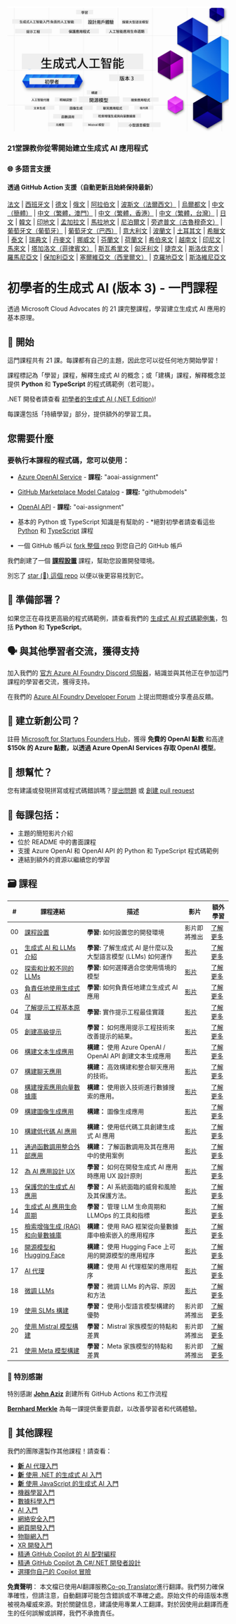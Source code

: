 <!--
CO_OP_TRANSLATOR_METADATA:
{
  "original_hash": "c2ee25895ebbfa1a52868bb6eab686fc",
  "translation_date": "2025-05-19T10:54:51+00:00",
  "source_file": "README.md",
  "language_code": "tw"
}
-->
![生成式 AI 初學者指南](../../translated_images/repo-thumbnailv4-fixed.ac68b8309b9f8955508d377c5daeb48e1abdf9cf3c5eefba9b95ab79fafebd4c.tw.png)

### 21堂課教你從零開始建立生成式 AI 應用程式

### 🌐 多語言支援

#### 透過 GitHub Action 支援（自動更新且始終保持最新）
[法文](../fr/README.md) | [西班牙文](../es/README.md) | [德文](../de/README.md) | [俄文](../ru/README.md) | [阿拉伯文](../ar/README.md) | [波斯文（法爾西文）](../fa/README.md) | [烏爾都文](../ur/README.md) | [中文（簡體）](../zh/README.md) | [中文（繁體，澳門）](../mo/README.md) | [中文（繁體，香港）](../hk/README.md) | [中文（繁體，台灣）](./README.md) | [日文](../ja/README.md) | [韓文](../ko/README.md) | [印地文](../hi/README.md) | [孟加拉文](../bn/README.md) | [馬拉地文](../mr/README.md) | [尼泊爾文](../ne/README.md) | [旁遮普文（古魯穆奇文）](../pa/README.md) | [葡萄牙文（葡萄牙）](../pt/README.md) | [葡萄牙文（巴西）](../br/README.md) | [意大利文](../it/README.md) | [波蘭文](../pl/README.md) | [土耳其文](../tr/README.md) | [希臘文](../el/README.md) | [泰文](../th/README.md) | [瑞典文](../sv/README.md) | [丹麥文](../da/README.md) | [挪威文](../no/README.md) | [芬蘭文](../fi/README.md) | [荷蘭文](../nl/README.md) | [希伯來文](../he/README.md) | [越南文](../vi/README.md) | [印尼文](../id/README.md) | [馬來文](../ms/README.md) | [塔加洛文（菲律賓文）](../tl/README.md) | [斯瓦希里文](../sw/README.md) | [匈牙利文](../hu/README.md) | [捷克文](../cs/README.md) | [斯洛伐克文](../sk/README.md) | [羅馬尼亞文](../ro/README.md) | [保加利亞文](../bg/README.md) | [塞爾維亞文（西里爾文）](../sr/README.md) | [克羅地亞文](../hr/README.md) | [斯洛維尼亞文](../sl/README.md)
# 初學者的生成式 AI (版本 3) - 一門課程

透過 Microsoft Cloud Advocates 的 21 課完整課程，學習建立生成式 AI 應用的基本原理。

## 🌱 開始

這門課程共有 21 課。每課都有自己的主題，因此您可以從任何地方開始學習！

課程標記為「學習」課程，解釋生成式 AI 的概念；或「建構」課程，解釋概念並提供 **Python** 和 **TypeScript** 的程式碼範例（若可能）。

.NET 開發者請查看 [初學者的生成式 AI (.NET Edition)](https://github.com/microsoft/Generative-AI-for-beginners-dotnet?WT.mc_id=academic-105485-koreyst)!

每課還包括「持續學習」部分，提供額外的學習工具。

## 您需要什麼
### 要執行本課程的程式碼，您可以使用：
 - [Azure OpenAI Service](https://aka.ms/genai-beginners/azure-open-ai?WT.mc_id=academic-105485-koreyst) - **課程:** "aoai-assignment"
 - [GitHub Marketplace Model Catalog](https://aka.ms/genai-beginners/gh-models?WT.mc_id=academic-105485-koreyst) - **課程:** "githubmodels"
 - [OpenAI API](https://aka.ms/genai-beginners/open-ai?WT.mc_id=academic-105485-koreyst) - **課程:** "oai-assignment" 
   
- 基本的 Python 或 TypeScript 知識是有幫助的 - \*絕對初學者請查看這些 [Python](https://aka.ms/genai-beginners/python?WT.mc_id=academic-105485-koreyst) 和 [TypeScript](https://aka.ms/genai-beginners/typescript?WT.mc_id=academic-105485-koreyst) 課程
- 一個 GitHub 帳戶以 [fork 整個 repo](https://aka.ms/genai-beginners/github?WT.mc_id=academic-105485-koreyst) 到您自己的 GitHub 帳戶

我們創建了一個 **[課程設置](./00-course-setup/README.md?WT.mc_id=academic-105485-koreyst)** 課程，幫助您設置開發環境。

別忘了 [star (🌟) 這個 repo](https://docs.github.com/en/get-started/exploring-projects-on-github/saving-repositories-with-stars?WT.mc_id=academic-105485-koreyst) 以便以後更容易找到它。

## 🧠 準備部署？

如果您正在尋找更高級的程式碼範例，請查看我們的 [生成式 AI 程式碼範例集](https://aka.ms/genai-beg-code?WT.mc_id=academic-105485-koreyst)，包括 **Python** 和 **TypeScript**。

## 🗣️ 與其他學習者交流，獲得支持

加入我們的 [官方 Azure AI Foundry Discord 伺服器](https://aka.ms/genai-discord?WT.mc_id=academic-105485-koreyst)，結識並與其他正在參加這門課程的學習者交流，獲得支持。

在我們的 [Azure AI Foundry Developer Forum](https://aka.ms/azureaifoundry/forum) 上提出問題或分享產品反饋。

## 🚀 建立新創公司？

註冊 [Microsoft for Startups Founders Hub](https://aka.ms/genai-foundershub?WT.mc_id=academic-105485-koreyst)，獲得 **免費的 OpenAI 點數** 和高達 **$150k 的 Azure 點數，以透過 Azure OpenAI Services 存取 OpenAI 模型**。

## 🙏 想幫忙？

您有建議或發現拼寫或程式碼錯誤嗎？[提出問題](https://github.com/microsoft/generative-ai-for-beginners/issues?WT.mc_id=academic-105485-koreyst) 或 [創建 pull request](https://github.com/microsoft/generative-ai-for-beginners/pulls?WT.mc_id=academic-105485-koreyst)

## 📂 每課包括：

- 主題的簡短影片介紹
- 位於 README 中的書面課程
- 支援 Azure OpenAI 和 OpenAI API 的 Python 和 TypeScript 程式碼範例
- 連結到額外的資源以繼續您的學習

## 🗃️ 課程

| #   | **課程連結**                                                                                                                              | **描述**                                                                                 | **影片**                                                                   | **額外學習**                                                             |
| --- | -------------------------------------------------------------------------------------------------------------------------------------------- | ----------------------------------------------------------------------------------------------- | --------------------------------------------------------------------------- | ------------------------------------------------------------------------------ |
| 00  | [課程設置](./00-course-setup/README.md?WT.mc_id=academic-105485-koreyst)                                                                 | **學習:** 如何設置您的開發環境                                            | 影片即將推出                                                                 | [了解更多](https://aka.ms/genai-collection?WT.mc_id=academic-105485-koreyst) |
| 01  | [生成式 AI 和 LLMs 介紹](./01-introduction-to-genai/README.md?WT.mc_id=academic-105485-koreyst)                              | **學習:** 了解生成式 AI 是什麼以及大型語言模型 (LLMs) 如何運作       | [影片](https://aka.ms/gen-ai-lesson-1-gh?WT.mc_id=academic-105485-koreyst) | [了解更多](https://aka.ms/genai-collection?WT.mc_id=academic-105485-koreyst) |
| 02  | [探索和比較不同的 LLMs](./02-exploring-and-comparing-different-llms/README.md?WT.mc_id=academic-105485-koreyst)             | **學習:** 如何選擇適合您使用情境的模型                                      | [影片](https://aka.ms/gen-ai-lesson2-gh?WT.mc_id=academic-105485-koreyst)  | [了解更多](https://aka.ms/genai-collection?WT.mc_id=academic-105485-koreyst) |
| 03  | [負責任地使用生成式 AI](./03-using-generative-ai-responsibly/README.md?WT.mc_id=academic-105485-koreyst)                           | **學習:** 如何負責任地建立生成式 AI 應用                                  | [影片](https://aka.ms/gen-ai-lesson3-gh?WT.mc_id=academic-105485-koreyst)  | [了解更多](https://aka.ms/genai-collection?WT.mc_id=academic-105485-koreyst) |
| 04  | [了解提示工程基本原理](./04-prompt-engineering-fundamentals/README.md?WT.mc_id=academic-105485-koreyst)             | **學習:** 實作提示工程最佳實踐                                           | [影片](https://aka.ms/gen-ai-lesson4-gh?WT.mc_id=academic-105485-koreyst)  | [了解更多](https://aka.ms/genai-collection?WT.mc_id=academic-105485-koreyst) |
| 05  | [創建高級提示](./05-advanced-prompts/README.md?WT.mc_id=academic-105485-koreyst)                                                | **學習：** 如何應用提示工程技術來改善提示的結果。 | [影片](https://aka.ms/gen-ai-lesson5-gh?WT.mc_id=academic-105485-koreyst)  | [了解更多](https://aka.ms/genai-collection?WT.mc_id=academic-105485-koreyst) |
| 06  | [構建文本生成應用](./06-text-generation-apps/README.md?WT.mc_id=academic-105485-koreyst)                                | **構建：** 使用 Azure OpenAI / OpenAI API 創建文本生成應用                                | [影片](https://aka.ms/gen-ai-lesson6-gh?WT.mc_id=academic-105485-koreyst)  | [了解更多](https://aka.ms/genai-collection?WT.mc_id=academic-105485-koreyst) |
| 07  | [構建聊天應用](./07-building-chat-applications/README.md?WT.mc_id=academic-105485-koreyst)                                     | **構建：** 高效構建和整合聊天應用的技術。               | [影片](https://aka.ms/gen-ai-lessons7-gh?WT.mc_id=academic-105485-koreyst) | [了解更多](https://aka.ms/genai-collection?WT.mc_id=academic-105485-koreyst) |
| 08  | [構建搜索應用向量數據庫](./08-building-search-applications/README.md?WT.mc_id=academic-105485-koreyst)                        | **構建：** 使用嵌入技術進行數據搜索的應用。                        | [影片](https://aka.ms/gen-ai-lesson8-gh?WT.mc_id=academic-105485-koreyst)  | [了解更多](https://aka.ms/genai-collection?WT.mc_id=academic-105485-koreyst) |
| 09  | [構建圖像生成應用](./09-building-image-applications/README.md?WT.mc_id=academic-105485-koreyst)                        | **構建：** 圖像生成應用                                                       | [影片](https://aka.ms/gen-ai-lesson9-gh?WT.mc_id=academic-105485-koreyst)  | [了解更多](https://aka.ms/genai-collection?WT.mc_id=academic-105485-koreyst) |
| 10  | [構建低代碼 AI 應用](./10-building-low-code-ai-applications/README.md?WT.mc_id=academic-105485-koreyst)                       | **構建：** 使用低代碼工具創建生成式 AI 應用                                     | [影片](https://aka.ms/gen-ai-lesson10-gh?WT.mc_id=academic-105485-koreyst) | [了解更多](https://aka.ms/genai-collection?WT.mc_id=academic-105485-koreyst) |
| 11  | [通過函數調用整合外部應用](./11-integrating-with-function-calling/README.md?WT.mc_id=academic-105485-koreyst) | **構建：** 了解函數調用及其在應用中的使用案例                          | [影片](https://aka.ms/gen-ai-lesson11-gh?WT.mc_id=academic-105485-koreyst) | [了解更多](https://aka.ms/genai-collection?WT.mc_id=academic-105485-koreyst) |
| 12  | [為 AI 應用設計 UX](./12-designing-ux-for-ai-applications/README.md?WT.mc_id=academic-105485-koreyst)                         | **學習：** 如何在開發生成式 AI 應用時應用 UX 設計原則         | [影片](https://aka.ms/gen-ai-lesson12-gh?WT.mc_id=academic-105485-koreyst) | [了解更多](https://aka.ms/genai-collection?WT.mc_id=academic-105485-koreyst) |
| 13  | [保護您的生成式 AI 應用](./13-securing-ai-applications/README.md?WT.mc_id=academic-105485-koreyst)                         | **學習：** AI 系統面臨的威脅和風險及其保護方法。             | [影片](https://aka.ms/gen-ai-lesson13-gh?WT.mc_id=academic-105485-koreyst) | [了解更多](https://aka.ms/genai-collection?WT.mc_id=academic-105485-koreyst) |
| 14  | [生成式 AI 應用生命周期](./14-the-generative-ai-application-lifecycle/README.md?WT.mc_id=academic-105485-koreyst)           | **學習：** 管理 LLM 生命周期和 LLMOps 的工具和指標                         | [影片](https://aka.ms/gen-ai-lesson14-gh?WT.mc_id=academic-105485-koreyst) | [了解更多](https://aka.ms/genai-collection?WT.mc_id=academic-105485-koreyst) |
| 15  | [檢索增強生成 (RAG) 和向量數據庫](./15-rag-and-vector-databases/README.md?WT.mc_id=academic-105485-koreyst)        | **構建：** 使用 RAG 框架從向量數據庫中檢索嵌入的應用程序  | [影片](https://aka.ms/gen-ai-lesson15-gh?WT.mc_id=academic-105485-koreyst) | [了解更多](https://aka.ms/genai-collection?WT.mc_id=academic-105485-koreyst) |
| 16  | [開源模型和 Hugging Face](./16-open-source-models/README.md?WT.mc_id=academic-105485-koreyst)                                    | **構建：** 使用 Hugging Face 上可用的開源模型的應用程序                    | [影片](https://aka.ms/gen-ai-lesson16-gh?WT.mc_id=academic-105485-koreyst) | [了解更多](https://aka.ms/genai-collection?WT.mc_id=academic-105485-koreyst) |
| 17  | [AI 代理](./17-ai-agents/README.md?WT.mc_id=academic-105485-koreyst)                                                                       | **構建：** 使用 AI 代理框架的應用程序                                           | [影片](https://aka.ms/gen-ai-lesson17-gh?WT.mc_id=academic-105485-koreyst) | [了解更多](https://aka.ms/genai-collection?WT.mc_id=academic-105485-koreyst) |
| 18  | [微調 LLMs](./18-fine-tuning/README.md?WT.mc_id=academic-105485-koreyst)                                                              | **學習：** 微調 LLMs 的內容、原因和方法                                            | [影片](https://aka.ms/gen-ai-lesson18-gh?WT.mc_id=academic-105485-koreyst) | [了解更多](https://aka.ms/genai-collection?WT.mc_id=academic-105485-koreyst) |
| 19  | [使用 SLMs 構建](./19-slm/README.md?WT.mc_id=academic-105485-koreyst)                                                              | **學習：** 使用小型語言模型構建的優勢                                            | 影片即將推出 | [了解更多](https://aka.ms/genai-collection?WT.mc_id=academic-105485-koreyst) |
| 20  | [使用 Mistral 模型構建](./20-mistral/README.md?WT.mc_id=academic-105485-koreyst)                                                              | **學習：** Mistral 家族模型的特點和差異                                           | 影片即將推出 | [了解更多](https://aka.ms/genai-collection?WT.mc_id=academic-105485-koreyst) |
| 21  | [使用 Meta 模型構建](./21-meta/README.md?WT.mc_id=academic-105485-koreyst)                                                              | **學習：** Meta 家族模型的特點和差異                                           | 影片即將推出 | [了解更多](https://aka.ms/genai-collection?WT.mc_id=academic-105485-koreyst) |

### 🌟 特別感謝

特別感謝 [**John Aziz**](https://www.linkedin.com/in/john0isaac/) 創建所有 GitHub Actions 和工作流程

[**Bernhard Merkle**](https://www.linkedin.com/in/bernhard-merkle-738b73/) 為每一課提供重要貢獻，以改善學習者和代碼體驗。

## 🎒 其他課程

我們的團隊還製作其他課程！請查看：

- [**新** AI 代理入門](https://github.com/microsoft/ai-agents-for-beginners?WT.mc_id=academic-105485-koreyst)
- [**新** 使用 .NET 的生成式 AI 入門](https://github.com/microsoft/Generative-AI-for-beginners-dotnet?WT.mc_id=academic-105485-koreyst)
- [**新** 使用 JavaScript 的生成式 AI 入門](https://aka.ms/genai-js-course?WT.mc_id=academic-105485-koreyst)
- [機器學習入門](https://aka.ms/ml-beginners?WT.mc_id=academic-105485-koreyst)
- [數據科學入門](https://aka.ms/datascience-beginners?WT.mc_id=academic-105485-koreyst)
- [AI 入門](https://aka.ms/ai-beginners?WT.mc_id=academic-105485-koreyst)
- [網絡安全入門](https://github.com/microsoft/Security-101??WT.mc_id=academic-96948-sayoung)
- [網頁開發入門](https://aka.ms/webdev-beginners?WT.mc_id=academic-105485-koreyst)
- [物聯網入門](https://aka.ms/iot-beginners?WT.mc_id=academic-105485-koreyst)
- [XR 開發入門](https://github.com/microsoft/xr-development-for-beginners?WT.mc_id=academic-105485-koreyst)
- [精通 GitHub Copilot 的 AI 配對編程](https://aka.ms/GitHubCopilotAI?WT.mc_id=academic-105485-koreyst)
- [精通 GitHub Copilot 為 C#/.NET 開發者設計](https://github.com/microsoft/mastering-github-copilot-for-dotnet-csharp-developers?WT.mc_id=academic-105485-koreyst)
- [選擇你自己的 Copilot 冒險](https://github.com/microsoft/CopilotAdventures?WT.mc_id=academic-105485-koreyst)

**免責聲明**：
本文檔已使用AI翻譯服務[Co-op Translator](https://github.com/Azure/co-op-translator)進行翻譯。我們努力確保準確性，但請注意，自動翻譯可能包含錯誤或不準確之處。原始文件的母語版本應被視為權威來源。對於關鍵信息，建議使用專業人工翻譯。對於因使用此翻譯而產生的任何誤解或誤釋，我們不承擔責任。